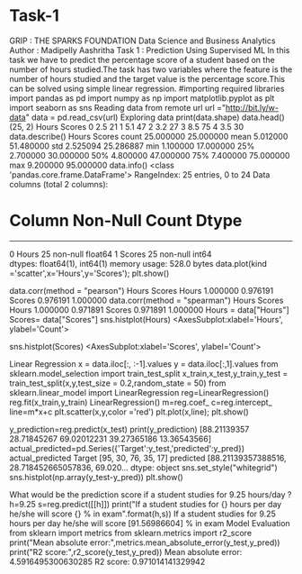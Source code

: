 # Task-1
GRIP : THE SPARKS FOUNDATION
Data Science and Business Analytics
Author : Madipelly Aashritha
Task 1 : Prediction Using Supervised ML
In this task we have to predict the percentage score of a student based on the number of hours studied.The task has two variables where the feature is the number of hours studied and the target value is the percentage score.This can be solved using simple linear regression.
#importing required libraries
import pandas as pd
import numpy as np
import matplotlib.pyplot as plt
import seaborn as sns
Reading data from remote url
url ="http://bit.ly/w-data"
data = pd.read_csv(url)
Exploring data
print(data.shape)
data.head()
(25, 2)
Hours	Scores
0	2.5	21
1	5.1	47
2	3.2	27
3	8.5	75
4	3.5	30
data.describe()
Hours	Scores
count	25.000000	25.000000
mean	5.012000	51.480000
std	2.525094	25.286887
min	1.100000	17.000000
25%	2.700000	30.000000
50%	4.800000	47.000000
75%	7.400000	75.000000
max	9.200000	95.000000
data.info()
<class 'pandas.core.frame.DataFrame'>
RangeIndex: 25 entries, 0 to 24
Data columns (total 2 columns):
 #   Column  Non-Null Count  Dtype  
---  ------  --------------  -----  
 0   Hours   25 non-null     float64
 1   Scores  25 non-null     int64  
dtypes: float64(1), int64(1)
memory usage: 528.0 bytes
data.plot(kind ='scatter',x='Hours',y='Scores');
plt.show()

data.corr(method = "pearson")
Hours	Scores
Hours	1.000000	0.976191
Scores	0.976191	1.000000
data.corr(method = "spearman")
Hours	Scores
Hours	1.000000	0.971891
Scores	0.971891	1.000000
Hours = data["Hours"]
Scores= data["Scores"]
sns.histplot(Hours)
<AxesSubplot:xlabel='Hours', ylabel='Count'>

sns.histplot(Scores)
<AxesSubplot:xlabel='Scores', ylabel='Count'>

Linear Regression
x = data.iloc[:, :-1].values
y = data.iloc[:,1].values
from sklearn.model_selection import train_test_split
x_train,x_test,y_train,y_test = train_test_split(x,y,test_size = 0.2,random_state = 50)
from sklearn.linear_model import LinearRegression
reg=LinearRegression()
reg.fit(x_train,y_train)
LinearRegression()
m=reg.coef_
c=reg.intercept_
line=m*x+c
plt.scatter(x,y,color ='red')
plt.plot(x,line);
plt.show()

y_prediction=reg.predict(x_test)
print(y_prediction)
[88.21139357 28.71845267 69.02012231 39.27365186 13.36543566]
actual_predicted=pd.Series({'Target':y_test,'predicted':y_pred})
actual_predicted
Target                                    [95, 30, 76, 35, 17]
predicted    [88.21139357388516, 28.718452665057836, 69.020...
dtype: object
sns.set_style("whitegrid")
sns.histplot(np.array(y_test-y_pred))
plt.show()

What would be the prediction score if a student studies for 9.25 hours/day ?
h=9.25
s=reg.predict([[h]])
print("If a student studies for {} hours per day he/she will score {} % in exam".format(h,s))
If a student studies for 9.25 hours per day he/she will score [91.56986604] % in exam
Model Evaluation
from sklearn import metrics
from sklearn.metrics import r2_score
print("Mean absolute error:",metrics.mean_absolute_error(y_test,y_pred))
print("R2 score:",r2_score(y_test,y_pred))
Mean absolute error: 4.5916495300630285
R2 score: 0.971014141329942
